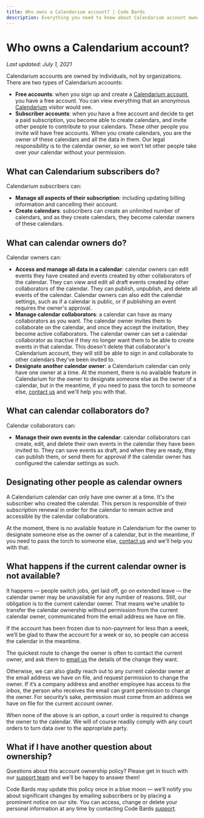 ```yaml
---
title: Who owns a Calendarium account? | Code Bards
description: Everything you need to know about Calendarium account ownership.
---
```


# Who owns a Calendarium account?

*Last updated: July 1, 2021*

Calendarium accounts are owned by individuals, not by organizations. There are two types of Calendarium accounts: 

- **Free accounts**: when you sign up and create a [Calendarium account](https://calendarium.ca/sign-up), you have a free account. You can view everything that an anonymous [Calendarium](https://calendarium.ca) visitor would see.
- **Subscriber accounts**: when you have a free account and decide to get a paid subscription, you become able to create calendars, and invite other people to contribute to your calendars. These other people you invite will have free accounts. When you create calendars, you are the owner of these calendars and all the data in them. Our legal responsibility is to the calendar owner, so we won’t let other people take over your calendar without your permission.

## What can Calendarium subscribers do?

Calendarium subscribers can:

- **Manage all aspects of their subscription**: including updating billing information and cancelling their account.
- **Create calendars**: subscribers can create an unlimited number of calendars, and as they create calendars, they become calendar owners of these calendars.

## What can calendar owners do?

Calendar owners can:

- **Access and manage all data in a calendar**: calendar owners can edit events they have created and events created by other collaborators of the calendar. They can view and edit all draft events created by other collaborators of the calendar. They can publish, unpublish, and delete all events of the calendar. Calendar owners can also edit the calendar settings, such as if a calendar is public, or if publishing an event requires the owner's approval.
- **Manage calendar collaborators**: a calendar can have as many collaborators as you want. The calendar owner invites them to collaborate on the calendar, and once they accept the invitation, they become active collaborators. The calendar owner can set a calendar collaborator as inactive if they no longer want them to be able to create events in that calendar. This doesn't delete that collaborator's Calendarium account, they will still be able to sign in and collaborate to other calendars they've been invited to.
- **Designate another calendar owner**: a Calendarium calendar can only have one owner at a time. At the moment, there is no available feature in Calendarium for the owner to designate someone else as the owner of a calendar, but in the meantime, if you need to pass the torch to someone else, [contact us](mailto:grove@codebards.io) and we'll help you with that.

## What can calendar collaborators do?

Calendar collaborators can:

- **Manage their own events in the calendar**: calendar collaborators can create, edit, and delete their own events in the calendar they have been invited to. They can save events as draft, and when they are ready, they can publish them, or send them for approval if the calendar owner has configured the calendar settings as such.

## Designating other people as calendar owners

A Calendarium calendar can only have one owner at a time. It's the subscriber who created the calendar. This person is responsible of their subscription renewal in order for the calendar to remain active and accessible by the calendar collaborators.

At the moment, there is no available feature in Calendarium for the owner to designate someone else as the owner of a calendar, but in the meantime, if you need to pass the torch to someone else, [contact us](mailto:grove@codebards.io) and we'll help you with that.

## What happens if the current calendar owner is not available?

It happens — people switch jobs, get laid off, go on extended leave — the calendar owner may be unavailable for any number of reasons. Still, our obligation is to the current calendar owner. That means we’re unable to transfer the calendar ownership without permission from the current calendar owner, communicated from the email address we have on file.

If the account has been frozen due to non-payment for less than a week, we’ll be glad to thaw the account for a week or so, so people can access the calendar in the meantime.

The quickest route to change the owner is often to contact the current owner, and ask them to [email us](mailto:grove@codebards.io) the details of the change they want.

Otherwise, we can also gladly reach out to any current calendar owner at the email address we have on file, and request permission to change the owner. If it’s a company address and another employee has access to the inbox, the person who receives the email can grant permission to change the owner. For security’s sake, permission must come from an address we have on file for the current account owner.

When none of the above is an option, a court order is required to change the owner to the calendar. We will of course readily comply with any court orders to turn data over to the appropriate party.

## What if I have another question about ownership?

Questions about this account ownership policy? Please get in touch with our [support team](mailto:grove@codebards.io) and we’ll be happy to answer them!

Code Bards may update this policy once in a blue moon — we’ll notify you about significant changes by emailing subscribers or by placing a prominent notice on our site. You can access, change or delete your personal information at any time by contacting Code Bards [support](mailto:grove@codebards.io).